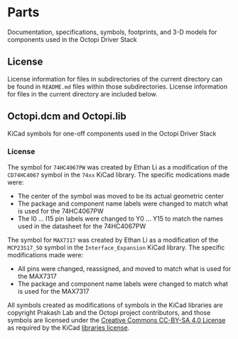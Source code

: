 # Parts

Documentation, specifications, symbols, footprints, and 3-D models for components used in the Octopi Driver Stack

## License

License information for files in subdirectories of the current directory can be found in `README.md` files within those subdirectories. License information for files in the current directory are included below.

## Octopi.dcm and Octopi.lib

KiCad symbols for one-off components used in the Octopi Driver Stack

### License

The symbol for `74HC4067PW` was created by Ethan Li as a modification of the `CD74HC4067` symbol in the `74xx` KiCad library. The specific modications made were:

- The center of the symbol was moved to be its actual geometric center
- The package and component name labels were changed to match what is used for the 74HC4067PW
- The I0 ... I15 pin labels were changed to Y0 ... Y15 to match the names used in the datasheet for the 74HC4067PW

The symbol for `MAX7317` was created by Ethan Li as a modification of the `MCP23S17_SO` symbol in the `Interface_Expansion` KiCad library. The specific modifications made were:

- All pins were changed, reassigned, and moved to match what is used for the MAX7317
- The package and component name labels were changed to match what is used for the MAX7317

All symbols created as modifications of symbols in the KiCad libraries are copyright Prakash Lab and the Octopi project contributors, and those symbols are licensed under the [Creative Commons CC-BY-SA 4.0 License](LICENSE.CC-BY-SA) as required by the KiCad [libraries license](https://kicad.org/libraries/license/).
